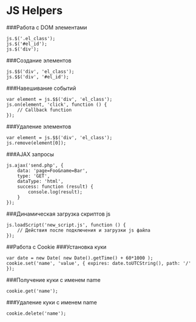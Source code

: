 JS Helpers
==========

###Работа с DOM элементами
```
js.$('.el_class');
js.$('#el_id');
js.$('div');
```

###Создание элементов
```
js.$$('div', 'el_class');
js.$$('div', '#el_id');
```
###Навешивание событий
```
var element = js.$$('div', 'el_class');
js.on(element, 'click', function () {
	// Callback function
});
```
###Удаление элементов
```
var element = js.$$('div', 'el_class');
js.remove(element[0]);
```
###AJAX запросы
```
js.ajax('send.php', {
	data: 'page=Foo&name=Bar',
	type: 'GET',
	dataType: 'html',
	success: function (result) {
		console.log(result);
	}
});
```
###Динамическая загрузка скриптов js
```
js.loadScript('new_script.js', function () {
	// Действия после подключения и загрузки js файла
});
```

##Работа с Cookie
###Установка куки
```
var date = new Date( new Date().getTime() + 60*1000 );
cookie.set('name', 'value', { expires: date.toUTCString(), path: '/' });
```
###Получение куки с именем name
```
cookie.get('name');
```
###Удаление куки с именем name
```
cookie.delete('name');
```
